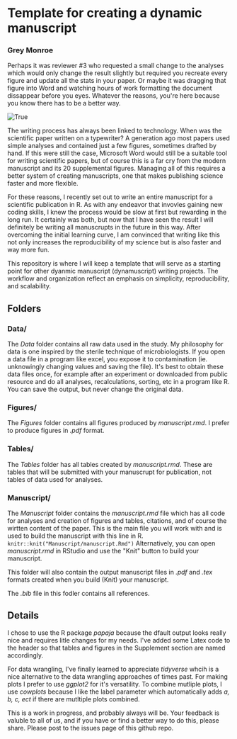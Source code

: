 # Template for creating a dynamic manuscript

### Grey Monroe

Perhaps it was reviewer #3 who requested a small change to the analyses which would only change the result slightly but required you recreate every figure and update all the stats in your paper. Or maybe it was dragging that figure into Word and watching hours of work formatting the document dissappear before you eyes. Whatever the reasons, you're here because you know there has to be a better way. 

![](https://i.kym-cdn.com/photos/images/original/000/809/345/144.jpg "True")


The writing process has always been linked to technology. When was the scientific paper written on a typewriter? A generation ago most papers used simple analyses and contained just a few figures, sometimes drafted by hand. If this were still the case, Microsoft Word would still be a suitable tool for writing scientific papers, but of course this is a far cry from the modern manuscript and its 20 supplemental figures. Managing all of this requires a better system of creating manuscripts, one that makes publishing science faster and more flexible.

For these reasons, I recently set out to write an entire manuscript for a scientific publication in R. As with any endeavor that invovles gaining new coding skills, I knew the process would be slow at first but rewarding in the long run. It certainly was both, but now that I have seen the result I will definitely be writing all manuscrupts in the future in this way. After overcoming the initial learning curve, I am convinced that writing like this not only increases the reproducibility of my science but is also faster and way more fun. 

This repository is where I will keep a template that will serve as a starting point for other dyanmic manuscript (dynamuscript) writing projects. The workflow and organization reflect an emphasis on simplicity, reproducibility, and scalability. 

## Folders
### Data/
The *Data* folder contains all raw data used in the study. My philosophy for data is one inspired by the sterile technique of microbiologists. If you open a data file in a program like excel, you expose it to contamination (ie. unknowingly changing values and saving the file). It's best to obtain these data files once, for example after an experiment or downloaded from public resource and do all analyses, recalculations, sorting, etc in a program like R. You can save the output, but never change the original data.

### Figures/
The *Figures* folder contains all figures produced by _manuscript.rmd_. I prefer to produce figures in _.pdf_ format.

### Tables/
The _Tables_ folder has all tables created by _manuscript.rmd_. These are tables that will be submitted with your manuscrupt for publication, not tables of data used for analyses.

### Manuscript/
The *Manuscript* folder contains the _manuscript.rmd_ file which has all code for analyses and creation of figures and tables, citations, and of course the wirtten content of the paper. This is the main file you will work with and is used to build the manuscript with this line in R.
`knitr::knit("Manuscript/manuscript.Rmd")` Alternatively, you can open _manuscript.rmd_ in RStudio and use the "Knit" button to build your manuscript.

This folder will also contain the output manuscript files in _.pdf_ and _.tex_ formats created when you build (Knit) your manuscript. 

The _.bib_ file in this fodler contains all references.

## Details

I chose to use the R package _papaja_ because the dfault output looks really nice and requires litle changes for my needs. I've added some Latex code to the header so that tables and figures in the Supplement section are named accordingly.

For data wrangling, I've finally learned to appreciate _tidyverse_ whcih is a nice alternative to the data wrangling approaches of times past. For making plots I prefer to use _ggplot2_ for it's versatility. To combine mutliple plots, I use _cowplots_ because I like the label parameter which automatically adds _a, b, c, ect_ if there are mutltiple plots combined.

This is a work in progress, and probably always will be. Your feedback is valuble to all of us, and if you have or find a better way to do this, please share. Please post to the issues page of this github repo. 



